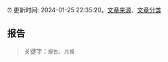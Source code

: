 :alarm_clock: 更新时间: 2024-01-25 22:35:20。[文章来源](/README.md)、[文章分类](/TAGS.md)

## 报告


> 关键字：`报告`、`月报`



